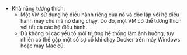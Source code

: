- Khả năng tương thích:
	- Một VM sử dụng hệ điều hành riêng của nó và độc lập với hệ điều hành máy chủ mà nó đang chạy. Do đó, một VM có thể tương thích với tất cả các hệ điều hành.
	- Dù không bị các yếu tố môi trường hệ thống làm ảnh hưởng, tuy nhiên có thể gặp một số sự cố khi chạy Docker trên máy Windows hoặc máy Mac cũ.
